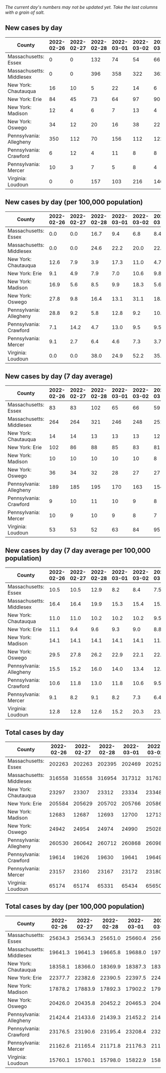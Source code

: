 _The current day's numbers may not be updated yet. Take the last columns with a grain of salt._
## New cases by day

| County | 2022-02-26 | 2022-02-27 | 2022-02-28 | 2022-03-01 | 2022-03-02 | 2022-03-03 | 2022-03-04 |
| --- | --- | --- | --- | --- | --- | --- | --- |
| Massachusetts: Essex | 0 | 0 | 132 | 74 | 54 | 66 | 65 |
| Massachusetts: Middlesex | 0 | 0 | 396 | 358 | 322 | 362 | 310 |
| New York: Chautauqua | 16 | 10 | 5 | 22 | 14 | 6 |  |
| New York: Erie | 84 | 45 | 73 | 64 | 97 | 90 |  |
| New York: Madison | 12 | 4 | 6 | 7 | 13 | 4 |  |
| New York: Oswego | 34 | 12 | 20 | 16 | 38 | 22 |  |
| Pennsylvania: Allegheny | 350 | 112 | 70 | 156 | 112 | 122 | 118 |
| Pennsylvania: Crawford | 6 | 12 | 4 | 11 | 8 | 8 | 4 |
| Pennsylvania: Mercer | 10 | 3 | 7 | 5 | 8 | 4 | 9 |
| Virginia: Loudoun | 0 | 0 | 157 | 103 | 216 | 146 | 8 |

## New cases by day (per 100,000 population)

| County | 2022-02-26 | 2022-02-27 | 2022-02-28 | 2022-03-01 | 2022-03-02 | 2022-03-03 | 2022-03-04 |
| --- | --- | --- | --- | --- | --- | --- | --- |
| Massachusetts: Essex | 0.0 | 0.0 | 16.7 | 9.4 | 6.8 | 8.4 | 8.2 |
| Massachusetts: Middlesex | 0.0 | 0.0 | 24.6 | 22.2 | 20.0 | 22.5 | 19.2 |
| New York: Chautauqua | 12.6 | 7.9 | 3.9 | 17.3 | 11.0 | 4.7 |  |
| New York: Erie | 9.1 | 4.9 | 7.9 | 7.0 | 10.6 | 9.8 |  |
| New York: Madison | 16.9 | 5.6 | 8.5 | 9.9 | 18.3 | 5.6 |  |
| New York: Oswego | 27.8 | 9.8 | 16.4 | 13.1 | 31.1 | 18.0 |  |
| Pennsylvania: Allegheny | 28.8 | 9.2 | 5.8 | 12.8 | 9.2 | 10.0 | 9.7 |
| Pennsylvania: Crawford | 7.1 | 14.2 | 4.7 | 13.0 | 9.5 | 9.5 | 4.7 |
| Pennsylvania: Mercer | 9.1 | 2.7 | 6.4 | 4.6 | 7.3 | 3.7 | 8.2 |
| Virginia: Loudoun | 0.0 | 0.0 | 38.0 | 24.9 | 52.2 | 35.3 | 1.9 |

## New cases by day (7 day average)

| County | 2022-02-26 | 2022-02-27 | 2022-02-28 | 2022-03-01 | 2022-03-02 | 2022-03-03 | 2022-03-04 |
| --- | --- | --- | --- | --- | --- | --- | --- |
| Massachusetts: Essex | 83 | 83 | 102 | 65 | 66 | 59 | 56 |
| Massachusetts: Middlesex | 264 | 264 | 321 | 246 | 248 | 251 | 250 |
| New York: Chautauqua | 14 | 14 | 13 | 13 | 13 | 12 |  |
| New York: Erie | 102 | 86 | 88 | 85 | 83 | 81 |  |
| New York: Madison | 10 | 10 | 10 | 10 | 10 | 8 |  |
| New York: Oswego | 36 | 34 | 32 | 28 | 27 | 27 |  |
| Pennsylvania: Allegheny | 189 | 185 | 195 | 170 | 163 | 154 | 149 |
| Pennsylvania: Crawford | 9 | 10 | 11 | 10 | 9 | 8 | 8 |
| Pennsylvania: Mercer | 10 | 9 | 10 | 9 | 8 | 7 | 7 |
| Virginia: Loudoun | 53 | 53 | 52 | 63 | 84 | 95 | 90 |

## New cases by day (7 day average per 100,000 population)

| County | 2022-02-26 | 2022-02-27 | 2022-02-28 | 2022-03-01 | 2022-03-02 | 2022-03-03 | 2022-03-04 |
| --- | --- | --- | --- | --- | --- | --- | --- |
| Massachusetts: Essex | 10.5 | 10.5 | 12.9 | 8.2 | 8.4 | 7.5 | 7.1 |
| Massachusetts: Middlesex | 16.4 | 16.4 | 19.9 | 15.3 | 15.4 | 15.6 | 15.5 |
| New York: Chautauqua | 11.0 | 11.0 | 10.2 | 10.2 | 10.2 | 9.5 |  |
| New York: Erie | 11.1 | 9.4 | 9.6 | 9.3 | 9.0 | 8.8 |  |
| New York: Madison | 14.1 | 14.1 | 14.1 | 14.1 | 14.1 | 11.3 |  |
| New York: Oswego | 29.5 | 27.8 | 26.2 | 22.9 | 22.1 | 22.1 |  |
| Pennsylvania: Allegheny | 15.5 | 15.2 | 16.0 | 14.0 | 13.4 | 12.7 | 12.3 |
| Pennsylvania: Crawford | 10.6 | 11.8 | 13.0 | 11.8 | 10.6 | 9.5 | 9.5 |
| Pennsylvania: Mercer | 9.1 | 8.2 | 9.1 | 8.2 | 7.3 | 6.4 | 6.4 |
| Virginia: Loudoun | 12.8 | 12.8 | 12.6 | 15.2 | 20.3 | 23.0 | 21.8 |

## Total cases by day

| County | 2022-02-26 | 2022-02-27 | 2022-02-28 | 2022-03-01 | 2022-03-02 | 2022-03-03 | 2022-03-04 |
| --- | --- | --- | --- | --- | --- | --- | --- |
| Massachusetts: Essex | 202263 | 202263 | 202395 | 202469 | 202523 | 202589 | 202654 |
| Massachusetts: Middlesex | 316558 | 316558 | 316954 | 317312 | 317634 | 317996 | 318306 |
| New York: Chautauqua | 23297 | 23307 | 23312 | 23334 | 23348 | 23354 |  |
| New York: Erie | 205584 | 205629 | 205702 | 205766 | 205863 | 205953 |  |
| New York: Madison | 12683 | 12687 | 12693 | 12700 | 12713 | 12717 |  |
| New York: Oswego | 24942 | 24954 | 24974 | 24990 | 25028 | 25050 |  |
| Pennsylvania: Allegheny | 260530 | 260642 | 260712 | 260868 | 260980 | 261102 | 261220 |
| Pennsylvania: Crawford | 19614 | 19626 | 19630 | 19641 | 19649 | 19657 | 19661 |
| Pennsylvania: Mercer | 23157 | 23160 | 23167 | 23172 | 23180 | 23184 | 23193 |
| Virginia: Loudoun | 65174 | 65174 | 65331 | 65434 | 65650 | 65796 | 65804 |

## Total cases by day (per 100,000 population)

| County | 2022-02-26 | 2022-02-27 | 2022-02-28 | 2022-03-01 | 2022-03-02 | 2022-03-03 | 2022-03-04 |
| --- | --- | --- | --- | --- | --- | --- | --- |
| Massachusetts: Essex | 25634.3 | 25634.3 | 25651.0 | 25660.4 | 25667.2 | 25675.6 | 25683.8 |
| Massachusetts: Middlesex | 19641.3 | 19641.3 | 19665.8 | 19688.0 | 19708.0 | 19730.5 | 19749.7 |
| New York: Chautauqua | 18358.1 | 18366.0 | 18369.9 | 18387.3 | 18398.3 | 18403.0 |  |
| New York: Erie | 22377.7 | 22382.6 | 22390.5 | 22397.5 | 22408.0 | 22417.8 |  |
| New York: Madison | 17878.2 | 17883.9 | 17892.3 | 17902.2 | 17920.5 | 17926.2 |  |
| New York: Oswego | 20426.0 | 20435.8 | 20452.2 | 20465.3 | 20496.4 | 20514.5 |  |
| Pennsylvania: Allegheny | 21424.4 | 21433.6 | 21439.3 | 21452.2 | 21461.4 | 21471.4 | 21481.1 |
| Pennsylvania: Crawford | 23176.5 | 23190.6 | 23195.4 | 23208.4 | 23217.8 | 23227.3 | 23232.0 |
| Pennsylvania: Mercer | 21162.6 | 21165.4 | 21171.8 | 21176.3 | 21183.7 | 21187.3 | 21195.5 |
| Virginia: Loudoun | 15760.1 | 15760.1 | 15798.0 | 15822.9 | 15875.2 | 15910.5 | 15912.4 |
